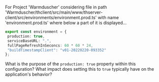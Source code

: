 For Project 'Warmduscher' considering file in path 'Warmduscher/thclient/src/main/www/thserver-client/src/environments/environment.prod.ts' with name 'environment.prod.ts' where below a part of it is displayed... 
```typescript
export const environment = {
 production: true,
 serviceBaseURL: ".",
 fullPageRefreshInSeconcs: 60 * 60 * 24,
 "buildTimestampClient": "v01-20220220-093352"
};
```
What is the purpose of the `production: true` property within this configuration? What impact does setting this to `true` typically have on the application's behavior?